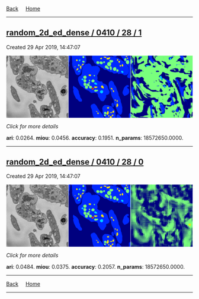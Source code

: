 
[Back](..)&nbsp;&nbsp;&nbsp;&nbsp;&nbsp;[Home](https://leapmanlab.github.io/snapshots)

---

<div class="summary"><a href="1"><h2>random_2d_ed_dense / 0410 / 28 / 1</h2></a><p>Created 29 Apr 2019, 14:47:07
</p><a href="1"><img src="1/media/summary.png" align="center"></a><p>
<i>Click for more details</i>
</p></div>

**ari**: 0.0264. **miou**: 0.0456. **accuracy**: 0.1951. **n_params**: 18572650.0000. 

---

<div class="summary"><a href="0"><h2>random_2d_ed_dense / 0410 / 28 / 0</h2></a><p>Created 29 Apr 2019, 14:47:07
</p><a href="0"><img src="0/media/summary.png" align="center"></a><p>
<i>Click for more details</i>
</p></div>

**ari**: 0.0484. **miou**: 0.0375. **accuracy**: 0.2057. **n_params**: 18572650.0000. 

---

[Back](..)&nbsp;&nbsp;&nbsp;&nbsp;&nbsp;[Home](https://leapmanlab.github.io/snapshots)

---